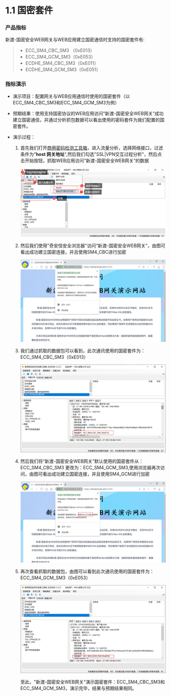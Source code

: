 # 1.1 国密套件

### 产品指标

新渡-国密安全WEB网关与WEB应用建立国密通信时支持的国密套件有:

> * ECC_SM4_CBC_SM3 （0xE013）
> * ECC_SM4_GCM_SM3（0xE053）
> * ECDHE_SM4_CBC_SM3（0xE011）
> * ECDHE_SM4_GCM_SM3（0xE051）

### 指标演示

* 演示项目：配置网关与WEB应用通信时使用的国密套件（以ECC_SM4_CBC_SM3和ECC_SM4_GCM_SM3为例）

* 预期结果：使用支持国密协议的WEB应用访问“新渡-国密安全WEB网关”成功建立国密通信，并通过分析抓包数据可以看出使用的密码套件为我们配置的国密套件。

* 演示过程：

  1. 首先我们打开[商用密码检测工具箱](https://www.ailawuyou.com/micetoolbox/)，进入流量分析，选择网络接口，过滤条件为"**host 网关地址**",然后我们勾选"SSL|VPN交互过程分析"，然后点击开始按钮，抓取WEB应用访问“新渡-国密安全WEB网关”的数据

     ![image-20220602164019887](../image/MiCeZhua.png ':size=75%')

  2. 然后我们使用"奇安信安全浏览器"访问“新渡-国密安全WEB网关”，由图可看出成功建立国密连接，并且使用SM4_CBC进行加密

     ![gm_cbc](../image/gm_cbc.png ':size=75%')

     

  3. 我们通过抓取的数据包可以看到，此次通讯使用的国密套件为：ECC_SM4_CBC_SM3（0xE013）

     ![image-20220602164249274](../image/MiCe_CBC.png ':size=75%')

  4. 然后我们将“新渡-国密安全WEB网关”默认使用的国密套件从：ECC_SM4_CBC_SM3 更改为：ECC_SM4_GCM_SM3,使用浏览器再次访问，由图可看出成功建立国密连接，并且使用SM4_GCM进行加密

     ![gm_gcm](../image/gm_gcm.png ':size=75%')

  5. 再次查看抓取的数据包，由图可以看到此次通讯使用的国密套件为：ECC_SM4_GCM_SM3（0xE053）

     ![image-20220602164502186](../image/MiCe_GCM.png ':size=75%')

     

     至此，"新渡-国密安全WEB网关"演示国密套件：ECC_SM4_CBC_SM3和ECC_SM4_GCM_SM3，演示完毕，结果与预期结果相同。

     

